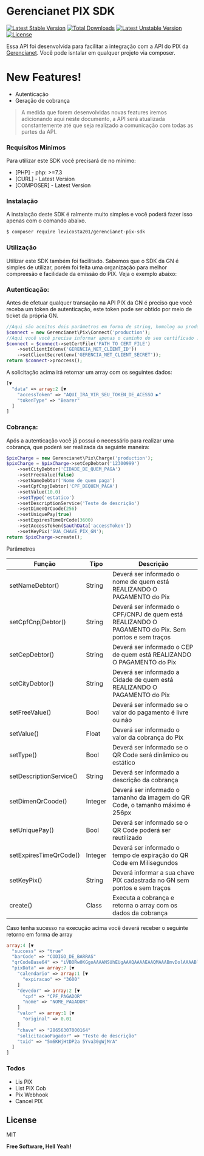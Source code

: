 # Gerencianet PIX SDK

[![Latest Stable Version](https://poser.pugx.org/levicosta201/gerencianet-pix-sdk/v)](//packagist.org/packages/levicosta201/gerencianet-pix-sdk) [![Total Downloads](https://poser.pugx.org/levicosta201/gerencianet-pix-sdk/downloads)](//packagist.org/packages/levicosta201/gerencianet-pix-sdk) [![Latest Unstable Version](https://poser.pugx.org/levicosta201/gerencianet-pix-sdk/v/unstable)](//packagist.org/packages/levicosta201/gerencianet-pix-sdk) [![License](https://poser.pugx.org/levicosta201/gerencianet-pix-sdk/license)](//packagist.org/packages/levicosta201/gerencianet-pix-sdk)

Essa API foi desenvolvida para facilitar a integração com a API do PIX da [Gerencianet][gerencianet-pix-link]. Você pode isntalar em qualquer projeto via composer.

# New Features!

  - Autenticação
  - Geração de cobrança

> A medida que forem desenvolvidas novas features iremos adicionando aqui neste documento, a API será atualizada constantemente até que seja realizado a comunicação com todas as partes da API.

### Requisítos Mínimos

Para utilizar este SDK você precisará de no mínimo:

* [PHP] - php: >=7.3
* [CURL] - Latest Version
* [COMPOSER] - Latest Version

### Instalação

A instalação deste SDK é ralmente muito simples e você poderá fazer isso apenas com o comando abaixo.

```sh
$ composer require levicosta201/gerencianet-pix-sdk
```

### Utilização

Utilizar este SDK também foi facilitado. Sabemos que o SDK da GN é simples de utilizar, porém foi feita uma organização para melhor compreesão e facilidade da emissão do PIX. Veja o exemplo abaixo:

### Autenticação:
Antes de efetuar qualquer transação na API PIX da GN é preciso que você receba um token de autenticação, este token pode ser obtido por meio de ticket da própria GN.

```php
//Aqui são aceitos dois parâmetros em forma de string, homolog ou production
$connect = new Gerencianet\Pix\Connect('production');
//Aqui você você precisa informar apenas o caminho do seu certificado .pem fornecido pela GN
$connect = $connect->setCertFile('PATH_TO_CERT_FILE')
    ->setClientId(env('GERENCIA_NET_CLIENT_ID'))
    ->setClientSecret(env('GERENCIA_NET_CLIENT_SECRET'));
return $connect->proccess();
```
A solicitação acima irá retornar um array com os seguintes dados:
```php
[▼
  "data" => array:2 [▼
    "accessToken" => "AQUI_IRA_VIR_SEU_TOKEN_DE_ACESSO ▶"
    "tokenType" => "Bearer"
  ]
]
```

### Cobrança:
Após a autenticação você já possui o necessário para realizar uma cobrança, que poderá ser realizada da seguinte maneira:
```php
$pixCharge = new Gerencianet\Pix\Charge('production');
$pixCharge = $pixCharge->setCepDebtor('12300999')
    ->setCityDebtor('CIDADE_DE_QUEM_PAGA')
    ->setFreeValue(false)
    ->setNameDebtor('Nome de quem paga')
    ->setCpfCnpjDebtor('CPF_DEQUEM_PAGA')
    ->setValue(10.0)
    ->setType('estatico')
    ->setDescriptionService('Teste de descrição')
    ->setDimenQrCoode(256)
    ->setUniquePay(true)
    ->setExpiresTimeQrCode(3600)
    ->setAccessToken($authData['accessToken'])
    ->setKeyPix('SUA_CHAVE_PIX_GN');
return $pixCharge->create();
```
Parâmetros

| Função | Tipo | Descrição |
| ----- | ---- | --------- |
| setNameDebtor() | String | Deverá ser informado o nome de quem está REALIZANDO O PAGAMENTO do Pix |
| setCpfCnpjDebtor() | String | Deverá ser informado o CPF/CNPJ de quem está REALIZANDO O PAGAMENTO do Pix. Sem pontos e sem traços |
| setCepDebtor() | String | Deverá ser informado o CEP de quem está REALIZANDO O PAGAMENTO do Pix |
| setCityDebtor() | String | Deverá ser informado a Cidade de quem está REALIZANDO O PAGAMENTO do Pix |
| setFreeValue() | Bool | Deverá ser informado se o valor do pagamento é livre ou não | 
| setValue() | Float | Deverá ser informado o valor da cobrança do Pix | 
| setType() | Bool | Deverá ser informado se o QR Code será dinâmico ou estático | 
| setDescriptionService() | String | Deverá ser informado a descrição da cobrança | 
| setDimenQrCoode() | Integer | Deverá ser informado o tamanho da imagem do QR Code, o tamanho máximo é 256px | 
| setUniquePay() | Bool | Deverá ser informado se o QR Code poderá ser reutilizado |
| setExpiresTimeQrCode() | Integer | Deverá ser informado o tempo de expiração do QR Code em Milisegundos |
| setKeyPix() | String | Deverá informar a sua chave PIX cadastrada no GN sem pontos e sem traços | 
| create() | Class | Executa a cobrança e retorna o array com os dados da cobrança | 

Caso tenha sucesso na execução acima você deverá receber o seguinte retorno em forma de array
```php
array:4 [▼
  "success" => "true"
  "barCode" => "CODIGO_DE_BARRAS"
  "qrCodeBase64" => "iVBORw0KGgoAAAANSUhEUgAAAQAAAAEAAQMAAABmvDolAAAABlB"
  "pixData" => array:7 [▼
    "calendario" => array:1 [▼
      "expiracao" => "3600"
    ]
    "devedor" => array:2 [▼
      "cpf" => "CPF_PAGADOR"
      "nome" => "NOME_PAGADOR"
    ]
    "valor" => array:1 [▼
      "original" => 0.01
    ]
    "chave" => "28656307000164"
    "solicitacaoPagador" => "Teste de descrição"
    "txid" => "5m6KHjHtDP2a 5Yva30gWjMrA"
  ]
]
```

### Todos

 - Lis PIX
 - List PIX Cob
 - Pix Webhook
 - Cancel PIX

License
----

MIT

**Free Software, Hell Yeah!**

[//]: # (These are reference links used in the body of this note and get stripped out when the markdown processor does its job. There is no need to format nicely because it shouldn't be seen. Thanks SO - http://stackoverflow.com/questions/4823468/store-comments-in-markdown-syntax)

   [gerencianet-pix-link]: <https://gerencianet.com.br/pix/>
   [dill]: <https://github.com/joemccann/dillinger>
   [git-repo-url]: <https://github.com/joemccann/dillinger.git>
   [john gruber]: <http://daringfireball.net>
   [df1]: <http://daringfireball.net/projects/markdown/>
   [markdown-it]: <https://github.com/markdown-it/markdown-it>
   [Ace Editor]: <http://ace.ajax.org>
   [node.js]: <http://nodejs.org>
   [Twitter Bootstrap]: <http://twitter.github.com/bootstrap/>
   [jQuery]: <http://jquery.com>
   [@tjholowaychuk]: <http://twitter.com/tjholowaychuk>
   [express]: <http://expressjs.com>
   [AngularJS]: <http://angularjs.org>
   [Gulp]: <http://gulpjs.com>

   [PlDb]: <https://github.com/joemccann/dillinger/tree/master/plugins/dropbox/README.md>
   [PlGh]: <https://github.com/joemccann/dillinger/tree/master/plugins/github/README.md>
   [PlGd]: <https://github.com/joemccann/dillinger/tree/master/plugins/googledrive/README.md>
   [PlOd]: <https://github.com/joemccann/dillinger/tree/master/plugins/onedrive/README.md>
   [PlMe]: <https://github.com/joemccann/dillinger/tree/master/plugins/medium/README.md>
   [PlGa]: <https://github.com/RahulHP/dillinger/blob/master/plugins/googleanalytics/README.md>
